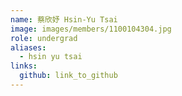 ```yaml
---
name: 蔡欣妤 Hsin-Yu Tsai 
image: images/members/1100104304.jpg 
role: undergrad
aliases:
  - hsin yu tsai
links:
  github: link_to_github 
---
```

